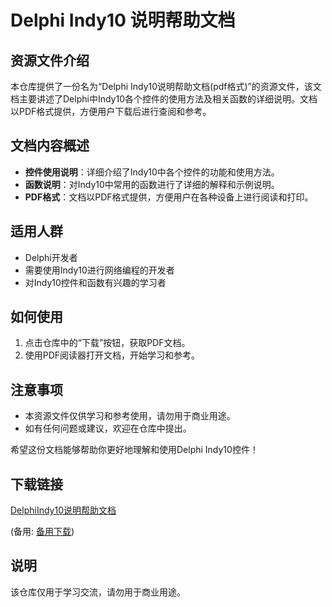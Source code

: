 # Delphi Indy10 说明帮助文档

## 资源文件介绍

本仓库提供了一份名为“Delphi Indy10说明帮助文档(pdf格式)”的资源文件，该文档主要讲述了Delphi中Indy10各个控件的使用方法及相关函数的详细说明。文档以PDF格式提供，方便用户下载后进行查阅和参考。

## 文档内容概述

- **控件使用说明**：详细介绍了Indy10中各个控件的功能和使用方法。
- **函数说明**：对Indy10中常用的函数进行了详细的解释和示例说明。
- **PDF格式**：文档以PDF格式提供，方便用户在各种设备上进行阅读和打印。

## 适用人群

- Delphi开发者
- 需要使用Indy10进行网络编程的开发者
- 对Indy10控件和函数有兴趣的学习者

## 如何使用

1. 点击仓库中的“下载”按钮，获取PDF文档。
2. 使用PDF阅读器打开文档，开始学习和参考。

## 注意事项

- 本资源文件仅供学习和参考使用，请勿用于商业用途。
- 如有任何问题或建议，欢迎在仓库中提出。

希望这份文档能够帮助你更好地理解和使用Delphi Indy10控件！

## 下载链接
[DelphiIndy10说明帮助文档](https://pan.quark.cn/s/e968ff0b2e94) 

(备用: [备用下载](https://pan.baidu.com/s/1DsZ1AWGTXNDze6NxnZtvmA?pwd=1234))

## 说明

该仓库仅用于学习交流，请勿用于商业用途。
